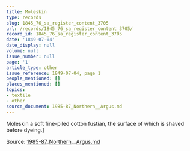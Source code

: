 ```yaml
---
title: Moleskin
type: records
slug: 1845_76_sa_register_content_3705
url: /records/1845_76_sa_register_content_3705/
record_id: 1845_76_sa_register_content_3705
date: '1849-07-04'
date_display: null
volume: null
issue_number: null
page: '1'
article_type: other
issue_reference: 1849-07-04, page 1
people_mentioned: []
places_mentioned: []
topics:
- textile
- other
source_document: 1985-87_Northern__Argus.md
---
```


Moleskin	a soft fine-piled cotton fustian, the surface of which is shaved before dyeing.]

Source: [1985-87_Northern__Argus.md](/downloads/markdown/1985-87_Northern__Argus.md)
